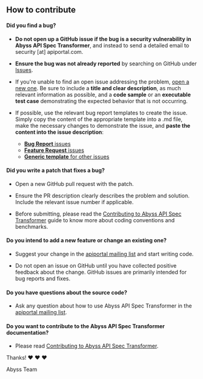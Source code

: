 ## How to contribute

#### **Did you find a bug?**

* **Do not open up a GitHub issue if the bug is a security vulnerability
  in Abyss API Spec Transformer**, and instead to send a detailed email to security [at] apiportal.com.

* **Ensure the bug was not already reported** by searching on GitHub under [Issues](https://github.com/apiportal/abyss-spec-transformer/issues).

* If you're unable to find an open issue addressing the problem, [open a new one](https://github.com/apiportal/abyss-spec-transformer/issues/new). Be sure to include a **title and clear description**, as much relevant information as possible, and a **code sample** or an **executable test case** demonstrating the expected behavior that is not occurring.

* If possible, use the relevant bug report templates to create the issue. Simply copy the content of the appropriate template into a .md file, make the necessary changes to demonstrate the issue, and **paste the content into the issue description**:
  * [**Bug Report** issues](https://github.com/apiportal/abyss-spec-transformer/blob/master/.github/ISSUE_TEMPLATE/bug_report.md)
  * [**Feature Request** issues](https://github.com/apiportal/abyss-spec-transformer/blob/master/.github/ISSUE_TEMPLATE/feature_request.md)
  * [**Generic template** for other issues](https://github.com/apiportal/abyss-spec-transformer/blob/master/.github/ISSUE_TEMPLATE/custom.md)

#### **Did you write a patch that fixes a bug?**

* Open a new GitHub pull request with the patch.

* Ensure the PR description clearly describes the problem and solution. Include the relevant issue number if applicable.

* Before submitting, please read the [Contributing to Abyss API Spec Transformer](https://github.com/apiportal/abyss-spec-transformer/blob/master/contributing.md) guide to know more about coding conventions and benchmarks.

#### **Do you intend to add a new feature or change an existing one?**

* Suggest your change in the [apiportal mailing list](https://groups.google.com/forum/#!forum/apiportal) and start writing code.

* Do not open an issue on GitHub until you have collected positive feedback about the change. GitHub issues are primarily intended for bug reports and fixes.

#### **Do you have questions about the source code?**

* Ask any question about how to use Abyss API Spec Transformer in the [apiportal mailing list](https://groups.google.com/forum/#!forum/apiportal).

#### **Do you want to contribute to the Abyss API Spec Transformer documentation?**

* Please read [Contributing to Abyss API Spec Transformer](https://github.com/apiportal/abyss-spec-transformer/blob/master/CONTRIBUTING.md).


Thanks! :heart: :heart: :heart:

Abyss Team